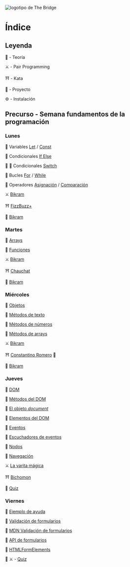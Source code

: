 ![logotipo de The Bridge](https://user-images.githubusercontent.com/27650532/77754601-e8365180-702b-11ea-8bed-5bc14a43f869.png  "logotipo de The Bridge")

# Índice

## Leyenda

:scroll: - Teoría

:crossed_swords: - Pair Programming

:shinto_shrine: - Kata

:european_castle: - Proyecto

:gear: - Instalación

## Precurso - Semana fundamentos de la programación

### Lunes

:scroll: Variables [Let](https://www.w3schools.com/js/js_let.asp) / [Const](https://www.w3schools.com/js/js_const.asp)

:scroll: Condicionales [If Else](https://www.w3schools.com/js/js_if_else.asp)

:scroll: :unicorn: Condicionales [Switch](https://www.w3schools.com/js/js_switch.asp)

:scroll: Bucles [For](https://www.w3schools.com/js/js_loop_for.asp) / [While](https://www.w3schools.com/js/js_loop_while.asp)

:scroll: Operadores [Asignación](https://www.w3schools.com/js/js_assignment.asp) / [Comparación](https://www.w3schools.com/js/js_comparisons.asp)

:crossed_swords: [Bikram](https://github.com/TheBridge-FullStackDeveloper/fundamentos-de-programacion-bikram-var-bucles-condicionales)

:shinto_shrine: [FizzBuzz+](https://github.com/TheBridge-FullStackDeveloper/fundamentos-de-programacion-kata-fizzbuzz)

:european_castle: [Bikram](https://github.com/TheBridge-FullStackDeveloper/fundamentos-de-programacion-bikram-var-bucles-condicionales)

###  Martes

:scroll: [Arrays](https://www.w3schools.com/js/js_arrays.asp)

:scroll: [Funciones](https://www.w3schools.com/js/js_arrow_function.asp)

:crossed_swords: [Bikram](https://github.com/TheBridge-FullStackDeveloper/fundamentos-de-programacion-bikram-array-funciones)

:shinto_shrine: [Chauchat](https://github.com/TheBridge-FullStackDeveloper/fundamentos-de-programacion-kata-chauchat)

:european_castle: [Bikram](https://github.com/TheBridge-FullStackDeveloper/fundamentos-de-programacion-bikram-array-funciones)

### Miércoles

:scroll: [Objetos](https://www.w3schools.com/js/js_objects.asp)

:scroll: [Métodos de texto](https://www.w3schools.com/js/js_string_methods.asp)

:scroll: [Métodos de números](https://www.w3schools.com/js/js_number_methods.asp)

:scroll: [Métodos de arrays](https://www.w3schools.com/js/js_array_methods.asp)

:crossed_swords: [Bikram](https://github.com/TheBridge-FullStackDeveloper/fundamentos-de-programacion-bikram-objetos)

:shinto_shrine: [Constantino Romero](https://github.com/TheBridge-FullStackDeveloper/fundamentos-de-programacion-kata-constantino-romero) :lion:

:european_castle: [Bikram](https://github.com/TheBridge-FullStackDeveloper/fundamentos-de-programacion-bikram-objetos)

### Jueves

:scroll: [DOM](https://www.w3schools.com/js/js_htmldom.asp)

:scroll: [Métodos del DOM](https://www.w3schools.com/js/js_htmldom_methods.asp)

:scroll: [El objeto _document_](https://www.w3schools.com/js/js_htmldom_document.asp)

:scroll: [Elementos del DOM](https://www.w3schools.com/js/js_htmldom_elements.asp)

:scroll: [Eventos](https://www.w3schools.com/js/js_htmldom_events.asp)

:scroll: [Escuchadores de eventos](https://www.w3schools.com/js/js_htmldom_eventlistener.asp)

:scroll: [Nodos](https://www.w3schools.com/js/js_htmldom_nodes.asp)

:scroll: [Navegación](https://www.w3schools.com/js/js_htmldom_navigation.asp)

:crossed_swords: [La varita mágica](https://github.com/TheBridge-FullStackDeveloper/fundamentos-de-programacion-pp-varita-magica)

:shinto_shrine: [Bichomon](https://github.com/TheBridge-FullStackDeveloper/fundamentos-de-programacion-kata-bichomon)

:european_castle: [Quiz](https://github.com/TheBridge-FullStackDeveloper/proyectos-quiz)

### Viernes

:space_invader: [Ejemplo de ayuda](https://github.com/TheBridge-FullStackDeveloper/fundamentos-de-programacion-ejemplos-validacion-formularios)

:scroll: [Validación de formularios](https://www.w3schools.com/js/js_validation.asp)

:scroll: [MDN Validación de formularios](https://developer.mozilla.org/es/docs/Learn/HTML/Forms/Validacion_formulario_datos)

:scroll: [API de formularios](https://www.w3schools.com/js/js_validation_api.asp)

:scroll: [HTMLFormElements](https://developer.mozilla.org/en-US/docs/Web/API/HTMLFormElement)

:european_castle: :crossed_swords: - [Quiz](https://github.com/TheBridge-FullStackDeveloper/proyectos-quiz)
